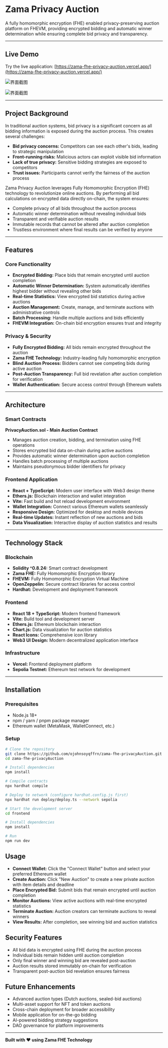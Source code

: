 # Zama Privacy Auction

A fully homomorphic encryption (FHE) enabled privacy-preserving auction platform on FHEVM, providing encrypted bidding and automatic winner determination while ensuring complete bid privacy and transparency.

---

## Live Demo

Try the live application: [https://zama-fhe-privacy-auction.vercel.app/](https://zama-fhe-privacy-auction.vercel.app/)

![界面截图](./image1.png)

![界面截图](./image2.png)

---

## Project Background  

In traditional auction systems, bid privacy is a significant concern as all bidding information is exposed during the auction process. This creates several challenges:

- **Bid privacy concerns:** Competitors can see each other's bids, leading to strategic manipulation
- **Front-running risks:** Malicious actors can exploit visible bid information
- **Lack of true privacy:** Sensitive bidding strategies are exposed to competitors
- **Trust issues:** Participants cannot verify the fairness of the auction process

Zama Privacy Auction leverages Fully Homomorphic Encryption (FHE) technology to revolutionize online auctions. By performing all bid calculations on encrypted data directly on-chain, the system ensures:

- Complete privacy of all bids throughout the auction process
- Automatic winner determination without revealing individual bids
- Transparent and verifiable auction results
- Immutable records that cannot be altered after auction completion
- Trustless environment where final results can be verified by anyone

---

## Features

### Core Functionality

- **Encrypted Bidding:** Place bids that remain encrypted until auction completion
- **Automatic Winner Determination:** System automatically identifies highest bidder without revealing other bids
- **Real-time Statistics:** View encrypted bid statistics during active auctions
- **Auction Management:** Create, manage, and terminate auctions with administrative controls
- **Batch Processing:** Handle multiple auctions and bids efficiently
- **FHEVM Integration:** On-chain bid encryption ensures trust and integrity

### Privacy & Security

- **Fully Encrypted Bidding:** All bids remain encrypted throughout the auction
- **Zama FHE Technology:** Industry-leading fully homomorphic encryption
- **Blind Auction Process:** Bidders cannot see competing bids during active auction
- **Post-Auction Transparency:** Full bid revelation after auction completion for verification
- **Wallet Authentication:** Secure access control through Ethereum wallets

---

## Architecture

### Smart Contracts

**PrivacyAuction.sol - Main Auction Contract**

- Manages auction creation, bidding, and termination using FHE operations
- Stores encrypted bid data on-chain during active auctions
- Provides automatic winner determination upon auction completion
- Handles batch processing of multiple auctions
- Maintains pseudonymous bidder identifiers for privacy

### Frontend Application

- **React + TypeScript:** Modern user interface with Web3 design theme
- **Ethers.js:** Blockchain interaction and wallet integration
- **Vite:** Fast build and hot reload development environment
- **Wallet Integration:** Connect various Ethereum wallets seamlessly
- **Responsive Design:** Optimized for desktop and mobile devices
- **Real-time Updates:** Instant reflection of new auctions and bids
- **Data Visualization:** Interactive display of auction statistics and results

---

## Technology Stack

### Blockchain

- **Solidity ^0.8.24:** Smart contract development
- **Zama FHE:** Fully Homomorphic Encryption library
- **FHEVM:** Fully Homomorphic Encryption Virtual Machine
- **OpenZeppelin:** Secure contract libraries for access control
- **Hardhat:** Development and deployment framework

### Frontend

- **React 18 + TypeScript:** Modern frontend framework
- **Vite:** Build tool and development server
- **Ethers.js:** Ethereum blockchain interaction
- **Chart.js:** Data visualization for auction statistics
- **React Icons:** Comprehensive icon library
- **Web3 UI Design:** Modern decentralized application interface

### Infrastructure

- **Vercel:** Frontend deployment platform
- **Sepolia Testnet:** Ethereum test network for development

---

## Installation

### Prerequisites

- Node.js 18+ 
- npm / yarn / pnpm package manager
- Ethereum wallet (MetaMask, WalletConnect, etc.)

### Setup

```bash
# Clone the repository
git clone https://github.com/ojohnsoyqffrn/zama-fhe-privacyAuction.git
cd zama-fhe-privacyAuction

# Install dependencies
npm install

# Compile contracts
npx hardhat compile

# Deploy to network (configure hardhat.config.js first)
npx hardhat run deploy/deploy.ts --network sepolia

# Start the development server
cd frontend

# Install dependencies
npm install

# Run
npm run dev   
```

## Usage

- **Connect Wallet:** Click the "Connect Wallet" button and select your preferred Ethereum wallet
- **Create Auction:** Click "New Auction" to create a new private auction with item details and deadline
- **Place Encrypted Bid:** Submit bids that remain encrypted until auction completion
- **Monitor Auctions:** View active auctions with real-time encrypted statistics
- **Terminate Auction:** Auction creators can terminate auctions to reveal winners
- **View Results:** After completion, see winning bid and auction statistics

## Security Features

- All bid data is encrypted using FHE during the auction process
- Individual bids remain hidden until auction completion
- Only final winner and winning bid are revealed post-auction
- Auction results stored immutably on-chain for verification
- Transparent post-auction bid revelation ensures fairness

## Future Enhancements

- Advanced auction types (Dutch auctions, sealed-bid auctions)
- Multi-asset support for NFT and token auctions
- Cross-chain deployment for broader accessibility
- Mobile application for on-the-go bidding
- AI-powered bidding strategy suggestions
- DAO governance for platform improvements

---

**Built with ❤️ using Zama FHE Technology**